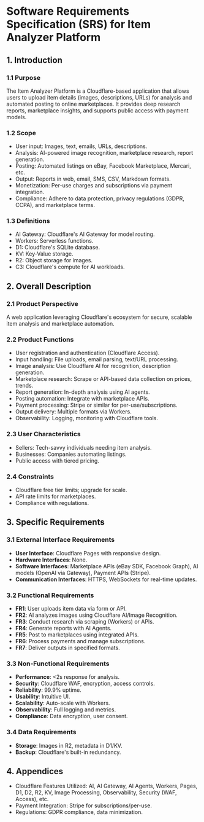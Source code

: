 # Software Requirements Specification (SRS) for Item Analyzer Platform

## 1. Introduction

### 1.1 Purpose
The Item Analyzer Platform is a Cloudflare-based application that allows users to upload item details (images, descriptions, URLs) for analysis and automated posting to online marketplaces. It provides deep research reports, marketplace insights, and supports public access with payment models.

### 1.2 Scope
- User input: Images, text, emails, URLs, descriptions.
- Analysis: AI-powered image recognition, marketplace research, report generation.
- Posting: Automated listings on eBay, Facebook Marketplace, Mercari, etc.
- Output: Reports in web, email, SMS, CSV, Markdown formats.
- Monetization: Per-use charges and subscriptions via payment integration.
- Compliance: Adhere to data protection, privacy regulations (GDPR, CCPA), and marketplace terms.

### 1.3 Definitions
- AI Gateway: Cloudflare's AI Gateway for model routing.
- Workers: Serverless functions.
- D1: Cloudflare's SQLite database.
- KV: Key-Value storage.
- R2: Object storage for images.
- C3: Cloudflare's compute for AI workloads.

## 2. Overall Description

### 2.1 Product Perspective
A web application leveraging Cloudflare's ecosystem for secure, scalable item analysis and marketplace automation.

### 2.2 Product Functions
- User registration and authentication (Cloudflare Access).
- Input handling: File uploads, email parsing, text/URL processing.
- Image analysis: Use Cloudflare AI for recognition, description generation.
- Marketplace research: Scrape or API-based data collection on prices, trends.
- Report generation: In-depth analysis using AI agents.
- Posting automation: Integrate with marketplace APIs.
- Payment processing: Stripe or similar for per-use/subscriptions.
- Output delivery: Multiple formats via Workers.
- Observability: Logging, monitoring with Cloudflare tools.

### 2.3 User Characteristics
- Sellers: Tech-savvy individuals needing item analysis.
- Businesses: Companies automating listings.
- Public access with tiered pricing.

### 2.4 Constraints
- Cloudflare free tier limits; upgrade for scale.
- API rate limits for marketplaces.
- Compliance with regulations.

## 3. Specific Requirements

### 3.1 External Interface Requirements
- **User Interface**: Cloudflare Pages with responsive design.
- **Hardware Interfaces**: None.
- **Software Interfaces**: Marketplace APIs (eBay SDK, Facebook Graph), AI models (OpenAI via Gateway), Payment APIs (Stripe).
- **Communication Interfaces**: HTTPS, WebSockets for real-time updates.

### 3.2 Functional Requirements
- **FR1**: User uploads item data via form or API.
- **FR2**: AI analyzes images using Cloudflare AI/Image Recognition.
- **FR3**: Conduct research via scraping (Workers) or APIs.
- **FR4**: Generate reports with AI Agents.
- **FR5**: Post to marketplaces using integrated APIs.
- **FR6**: Process payments and manage subscriptions.
- **FR7**: Deliver outputs in specified formats.

### 3.3 Non-Functional Requirements
- **Performance**: <2s response for analysis.
- **Security**: Cloudflare WAF, encryption, access controls.
- **Reliability**: 99.9% uptime.
- **Usability**: Intuitive UI.
- **Scalability**: Auto-scale with Workers.
- **Observability**: Full logging and metrics.
- **Compliance**: Data encryption, user consent.

### 3.4 Data Requirements
- **Storage**: Images in R2, metadata in D1/KV.
- **Backup**: Cloudflare's built-in redundancy.

## 4. Appendices
- Cloudflare Features Utilized: AI, AI Gateway, AI Agents, Workers, Pages, D1, D2, R2, KV, Image Processing, Observability, Security (WAF, Access), etc.
- Payment Integration: Stripe for subscriptions/per-use.
- Regulations: GDPR compliance, data minimization.